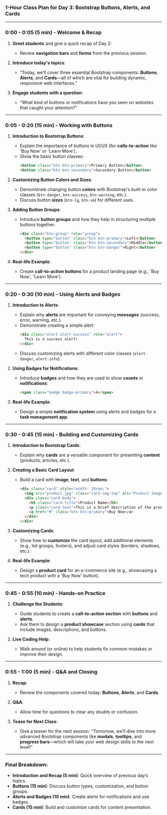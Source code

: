 ### **1-Hour Class Plan for Day 3: Bootstrap Buttons, Alerts, and Cards**

---

### **0:00 - 0:05 (5 min) - Welcome & Recap**
1. **Greet students** and give a quick recap of Day 2:
   - Review **navigation bars** and **forms** from the previous session.
   
2. **Introduce today's topics**:
   - “Today, we’ll cover three essential Bootstrap components: **Buttons**, **Alerts**, and **Cards**—all of which are vital for building dynamic, responsive web interfaces.”
   
3. **Engage students with a question**:
   - “What kind of buttons or notifications have you seen on websites that caught your attention?”

---

### **0:05 - 0:20 (15 min) - Working with Buttons**
1. **Introduction to Bootstrap Buttons**:
   - Explain the importance of buttons in UI/UX (for **calls-to-action** like 'Buy Now' or 'Learn More').
   - Show the basic button classes:
     ```html
     <button class="btn btn-primary">Primary Button</button>
     <button class="btn btn-secondary">Secondary Button</button>
     ```

2. **Customizing Button Colors and Sizes**:
   - Demonstrate changing button **colors** with Bootstrap's built-in color classes (`btn-danger`, `btn-success`, `btn-warning`, etc.).
   - Discuss button **sizes** (`btn-lg`, `btn-sm`) for different uses.

3. **Adding Button Groups**:
   - Introduce **button groups** and how they help in structuring multiple buttons together:
     ```html
     <div class="btn-group" role="group">
       <button type="button" class="btn btn-primary">Left</button>
       <button type="button" class="btn btn-secondary">Middle</button>
       <button type="button" class="btn btn-danger">Right</button>
     </div>
     ```

4. **Real-life Example**:
   - Create **call-to-action buttons** for a product landing page (e.g., 'Buy Now', 'Learn More').

---

### **0:20 - 0:30 (10 min) - Using Alerts and Badges**
1. **Introduction to Alerts**:
   - Explain why **alerts** are important for conveying **messages** (success, error, warning, etc.).
   - Demonstrate creating a simple alert:
     ```html
     <div class="alert alert-success" role="alert">
       This is a success alert!
     </div>
     ```
   - Discuss customizing alerts with different color classes (`alert-danger`, `alert-info`).

2. **Using Badges for Notifications**:
   - Introduce **badges** and how they are used to show **counts** or **notifications**:
     ```html
     <span class="badge badge-primary">4</span>
     ```

3. **Real-life Example**:
   - Design a simple **notification system** using alerts and badges for a **task management app**.

---

### **0:30 - 0:45 (15 min) - Building and Customizing Cards**
1. **Introduction to Bootstrap Cards**:
   - Explain why **cards** are a versatile component for presenting **content** (products, articles, etc.).
   
2. **Creating a Basic Card Layout**:
   - Build a card with **image**, **text**, and **buttons**:
     ```html
     <div class="card" style="width: 18rem;">
       <img src="product.jpg" class="card-img-top" alt="Product Image">
       <div class="card-body">
         <h5 class="card-title">Product Name</h5>
         <p class="card-text">This is a brief description of the product.</p>
         <a href="#" class="btn btn-primary">Buy Now</a>
       </div>
     </div>
     ```

3. **Customizing Cards**:
   - Show how to **customize** the card layout, add additional elements (e.g., list groups, footers), and adjust card styles (borders, shadows, etc.).

4. **Real-life Example**:
   - Design a **product card** for an e-commerce site (e.g., showcasing a tech product with a 'Buy Now' button).

---

### **0:45 - 0:55 (10 min) - Hands-on Practice**
1. **Challenge the Students**:
   - Guide students to create a **call-to-action section** with **buttons** and **alerts**.
   - Ask them to design a **product showcase** section using **cards** that include images, descriptions, and buttons.

2. **Live Coding Help**:
   - Walk around (or online) to help students fix common mistakes or improve their design.

---

### **0:55 - 1:00 (5 min) - Q&A and Closing**
1. **Recap**:
   - Review the components covered today: **Buttons**, **Alerts**, and **Cards**.

2. **Q&A**:
   - Allow time for questions to clear any doubts or confusion.

3. **Tease for Next Class**:
   - Give a teaser for the next session: "Tomorrow, we’ll dive into more advanced Bootstrap components like **modals**, **tooltips**, and **progress bars**—which will take your web design skills to the next level!"

---

### **Final Breakdown:**
- **Introduction and Recap (5 min)**: Quick overview of previous day’s topics.
- **Buttons (15 min)**: Discuss button types, customization, and button groups.
- **Alerts and Badges (10 min)**: Create alerts for notifications and use badges.
- **Cards (15 min)**: Build and customize cards for content presentation.
